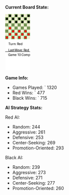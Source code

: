 
**Current Board State:**  
<!-- START_GIF -->
![Checkers Game](./checkers_game.gif)
<!-- END_GIF -->

**Game Info:**  
- Games Played: `<!-- GAMES_PLAYED --> 1320
- Red Wins: `<!-- RED_WINS --> 477
- Black Wins: `<!-- BLACK_WINS --> 715

<!-- AI_STATS -->
**AI Strategy Stats:**

Red AI:
- Random: 244
- Aggressive: 261
- Defensive: 253
- Center-Seeking: 269
- Promotion-Oriented: 293

Black AI:
- Random: 239
- Aggressive: 273
- Defensive: 271
- Center-Seeking: 277
- Promotion-Oriented: 260

